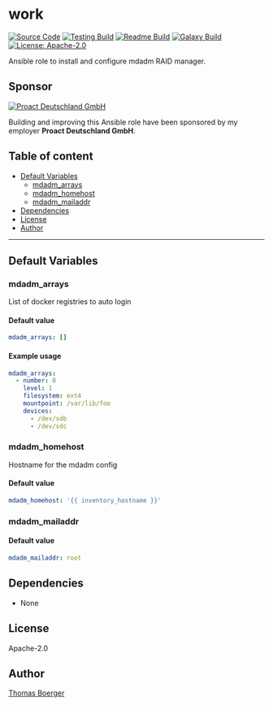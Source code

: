# work

[![Source Code](https://img.shields.io/badge/github-source%20code-blue?logo=github&logoColor=white)](https://github.com/rolehippie/mdadm) [![Testing Build](https://github.com/rolehippie/mdadm/workflows/testing/badge.svg)](https://github.com/rolehippie/mdadm/actions?query=workflow%3Atesting) [![Readme Build](https://github.com/rolehippie/mdadm/workflows/readme/badge.svg)](https://github.com/rolehippie/mdadm/actions?query=workflow%3Areadme) [![Galaxy Build](https://github.com/rolehippie/mdadm/workflows/galaxy/badge.svg)](https://github.com/rolehippie/mdadm/actions?query=workflow%3Agalaxy) [![License: Apache-2.0](https://img.shields.io/github/license/rolehippie/mdadm)](https://github.com/rolehippie/mdadm/blob/master/LICENSE) 

Ansible role to install and configure mdadm RAID manager. 

## Sponsor 

[![Proact Deutschland GmbH](https://proact.eu/wp-content/uploads/2020/03/proact-logo.png)](https://proact.eu) 

Building and improving this Ansible role have been sponsored by my employer **Proact Deutschland GmbH**.

## Table of content

* [Default Variables](#default-variables)
  * [mdadm_arrays](#mdadm_arrays)
  * [mdadm_homehost](#mdadm_homehost)
  * [mdadm_mailaddr](#mdadm_mailaddr)
* [Dependencies](#dependencies)
* [License](#license)
* [Author](#author)

---

## Default Variables

### mdadm_arrays

List of docker registries to auto login

#### Default value

```YAML
mdadm_arrays: []
```

#### Example usage

```YAML
mdadm_arrays:
  - number: 0
    level: 1
    filesystem: ext4
    mountpoint: /var/lib/foo
    devices:
      - /dev/sdb
      - /dev/sdc
```

### mdadm_homehost

Hostname for the mdadm config

#### Default value

```YAML
mdadm_homehost: '{{ inventory_hostname }}'
```

### mdadm_mailaddr

#### Default value

```YAML
mdadm_mailaddr: root
```

## Dependencies

* None

## License

Apache-2.0

## Author

[Thomas Boerger](https://github.com/tboerger)
